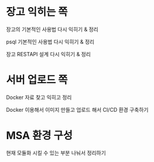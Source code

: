 # 장고 익히는 쪽

장고의 기본적인 사용법 다시 익히기 & 정리

psql 기본적인 사용법 다시 익히기 & 정리

장고 RESTAPI 설계 다시 익히기 & 정리



# 서버 업로드 쪽

Docker 자료 찾고 익히고 정리

Docker 이용해서 이미지 만들고 업로드 해서 CI/CD 환경 구축하기



# MSA 환경 구성

현재 모듈화 시킬 수 있는 부분 나눠서 정리하기
